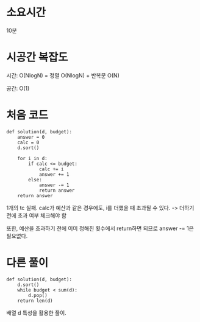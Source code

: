 # 소요시간

10분

# 시공간 복잡도

시간: O(NlogN) = 정렬 O(NlogN) + 반복문 O(N)

공간: O(1)

# 처음 코드

```
def solution(d, budget):
    answer = 0
    calc = 0
    d.sort()

    for i in d:
        if calc <= budget:
            calc += i
            answer += 1
        else:
            answer -= 1
            return answer
    return answer

```

1개의 tc 실패.
calc가 예산과 같은 경우에도, i를 더했을 때 초과될 수 있다. -> 더하기 전에 초과 여부 체크해야 함

또한, 예산을 초과하기 전에 이미 정해진 횟수에서 return하면 되므로 answer -= 1은 필요없다.

# 다른 풀이

```
def solution(d, budget):
    d.sort()
    while budget < sum(d):
        d.pop()
    return len(d)
```

배열 d 특성을 활용한 풀이.
